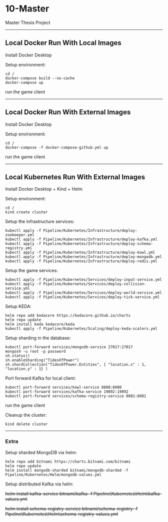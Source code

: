 # 10-Master
Master Thesis Project

--------------------------------------------------

## Local Docker Run With Local Images
Install Docker Desktop

Setup environment:
```
cd /
docker-compose build --no-cache
docker-compose up
```
run the game client

--------------------------------------------------

## Local Docker Run With External Images
Install Docker Desktop

Setup environment:
```
cd /
docker-compose -f docker-compose-github.yml up
```
run the game client

--------------------------------------------------

## Local Kubernetes Run With External Images
Install Docker Desktop + Kind + Helm

Setup environment:
```
cd /
kind create cluster
```

Setup the infrastructure services:
```
kubectl apply -f Pipeline/Kubernetes/Infrastructure/deploy-zookeeper.yml
kubectl apply -f Pipeline/Kubernetes/Infrastructure/deploy-kafka.yml
kubectl apply -f Pipeline/Kubernetes/Infrastructure/deploy-schema-registry.yml
kubectl apply -f Pipeline/Kubernetes/Infrastructure/deploy-kowl.yml
kubectl apply -f Pipeline/Kubernetes/Infrastructure/deploy-mongodb.yml
kubectl apply -f Pipeline/Kubernetes/Infrastructure/deploy-redis.yml
```

Setup the game services:
```
kubectl apply -f Pipeline/Kubernetes/Services/deploy-input-service.yml
kubectl apply -f Pipeline/Kubernetes/Services/deploy-collision-service.yml
kubectl apply -f Pipeline/Kubernetes/Services/deploy-world-service.yml
kubectl apply -f Pipeline/Kubernetes/Services/deploy-tick-service.yml
```

Setup KEDA:
```
helm repo add kedacore https://kedacore.github.io/charts
helm repo update
helm install keda kedacore/keda
kubectl apply -f Pipeline/Kubernetes/Scaling/deploy-keda-scalers.yml
```

Setup sharding in the database:
```
kubectl port-forward services/mongodb-service 27017:27017
mongosh -u root -p password
sh.status()
sh.enableSharding("TidesOfPower")
sh.shardCollection("TidesOfPower.Entities", { "location.x" : 1, "location.y" : 1} )
```

Port forward Kafka for local client:
```
kubectl port-forward services/kowl-service 8080:8080
kubectl port-forward services/kafka-service 19092:19092
kubectl port-forward services/schema-registry-service 8081:8081
```

run the game client

Cleanup the cluster:
```
kind delete cluster
```

--------------------------------------------------

### Extra
Setup sharded MongoDB via helm:
```
helm repo add bitnami https://charts.bitnami.com/bitnami
helm repo update
helm install mongodb-sharded bitnami/mongodb-sharded -f Pipeline/Kubernetes/Helm/mongodb-values.yml
```

Setup distributed Kafka via helm:

~~helm install kafka-service bitnami/kafka -f Pipeline\Kubernetes\Helm\kafka-values.yml~~

~~helm install schema-registry-service bitnami/schema-registry -f Pipeline\Kubernetes\Helm\schema-registry-values.yml~~
